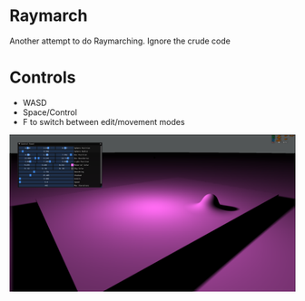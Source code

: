 # Raymarch
Another attempt to do Raymarching. Ignore the crude code

# Controls

 * WASD
 * Space/Control
 * F to switch between edit/movement modes
 
 ![alt text](https://github.com/aaron-nuy/Raymarch/blob/master/demo.png?raw=true)
